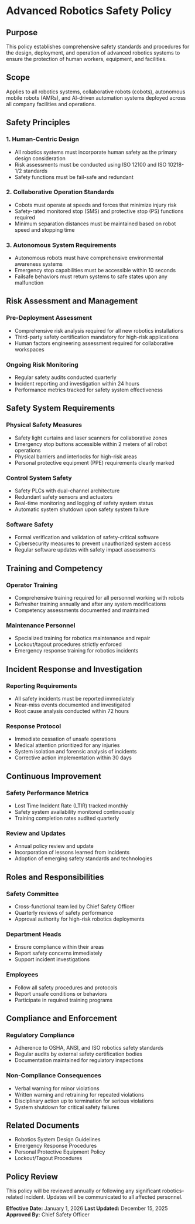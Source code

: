 # Advanced Robotics Safety Policy

## Purpose
This policy establishes comprehensive safety standards and procedures for the design, deployment, and operation of advanced robotics systems to ensure the protection of human workers, equipment, and facilities.

## Scope
Applies to all robotics systems, collaborative robots (cobots), autonomous mobile robots (AMRs), and AI-driven automation systems deployed across all company facilities and operations.

## Safety Principles

### 1. Human-Centric Design
- All robotics systems must incorporate human safety as the primary design consideration
- Risk assessments must be conducted using ISO 12100 and ISO 10218-1/2 standards
- Safety functions must be fail-safe and redundant

### 2. Collaborative Operation Standards
- Cobots must operate at speeds and forces that minimize injury risk
- Safety-rated monitored stop (SMS) and protective stop (PS) functions required
- Minimum separation distances must be maintained based on robot speed and stopping time

### 3. Autonomous System Requirements
- Autonomous robots must have comprehensive environmental awareness systems
- Emergency stop capabilities must be accessible within 10 seconds
- Failsafe behaviors must return systems to safe states upon any malfunction

## Risk Assessment and Management

### Pre-Deployment Assessment
- Comprehensive risk analysis required for all new robotics installations
- Third-party safety certification mandatory for high-risk applications
- Human factors engineering assessment required for collaborative workspaces

### Ongoing Risk Monitoring
- Regular safety audits conducted quarterly
- Incident reporting and investigation within 24 hours
- Performance metrics tracked for safety system effectiveness

## Safety System Requirements

### Physical Safety Measures
- Safety light curtains and laser scanners for collaborative zones
- Emergency stop buttons accessible within 2 meters of all robot operations
- Physical barriers and interlocks for high-risk areas
- Personal protective equipment (PPE) requirements clearly marked

### Control System Safety
- Safety PLCs with dual-channel architecture
- Redundant safety sensors and actuators
- Real-time monitoring and logging of safety system status
- Automatic system shutdown upon safety system failure

### Software Safety
- Formal verification and validation of safety-critical software
- Cybersecurity measures to prevent unauthorized system access
- Regular software updates with safety impact assessments

## Training and Competency

### Operator Training
- Comprehensive training required for all personnel working with robots
- Refresher training annually and after any system modifications
- Competency assessments documented and maintained

### Maintenance Personnel
- Specialized training for robotics maintenance and repair
- Lockout/tagout procedures strictly enforced
- Emergency response training for robotics incidents

## Incident Response and Investigation

### Reporting Requirements
- All safety incidents must be reported immediately
- Near-miss events documented and investigated
- Root cause analysis conducted within 72 hours

### Response Protocol
- Immediate cessation of unsafe operations
- Medical attention prioritized for any injuries
- System isolation and forensic analysis of incidents
- Corrective action implementation within 30 days

## Continuous Improvement

### Safety Performance Metrics
- Lost Time Incident Rate (LTIR) tracked monthly
- Safety system availability monitored continuously
- Training completion rates audited quarterly

### Review and Updates
- Annual policy review and update
- Incorporation of lessons learned from incidents
- Adoption of emerging safety standards and technologies

## Roles and Responsibilities

### Safety Committee
- Cross-functional team led by Chief Safety Officer
- Quarterly reviews of safety performance
- Approval authority for high-risk robotics deployments

### Department Heads
- Ensure compliance within their areas
- Report safety concerns immediately
- Support incident investigations

### Employees
- Follow all safety procedures and protocols
- Report unsafe conditions or behaviors
- Participate in required training programs

## Compliance and Enforcement

### Regulatory Compliance
- Adherence to OSHA, ANSI, and ISO robotics safety standards
- Regular audits by external safety certification bodies
- Documentation maintained for regulatory inspections

### Non-Compliance Consequences
- Verbal warning for minor violations
- Written warning and retraining for repeated violations
- Disciplinary action up to termination for serious violations
- System shutdown for critical safety failures

## Related Documents
- Robotics System Design Guidelines
- Emergency Response Procedures
- Personal Protective Equipment Policy
- Lockout/Tagout Procedures

## Policy Review
This policy will be reviewed annually or following any significant robotics-related incident. Updates will be communicated to all affected personnel.

**Effective Date:** January 1, 2026
**Last Updated:** December 15, 2025
**Approved By:** Chief Safety Officer
